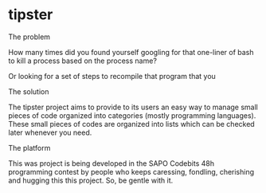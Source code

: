 tipster
=======

The problem

How many times did you found yourself googling for that one-liner of bash to kill a process based on the process name?

Or looking for a set of steps to recompile that program that you

The solution

The tipster project aims to provide to its users an easy way to manage small pieces of code organized into categories (mostly programming languages). These small pieces of codes are organized into lists which can be checked later whenever you need.

The platform

This was project is being developed in the SAPO Codebits 48h programming contest by people who keeps caressing, fondling, cherishing and hugging this this project. So, be gentle with it.
